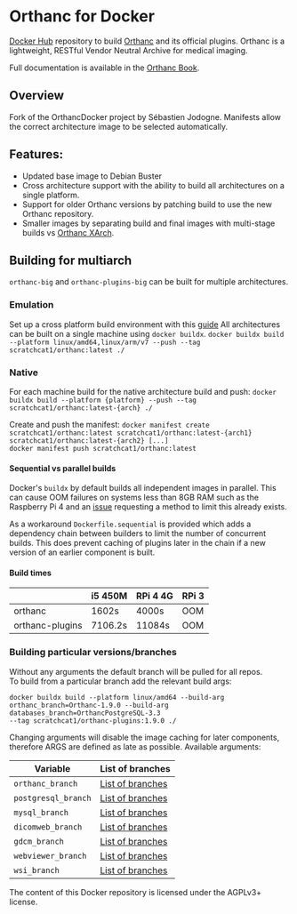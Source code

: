 # Orthanc for Docker

[Docker Hub](https://www.docker.com/) repository to build
[Orthanc](http://www.orthanc-server.com/) and its official
plugins. Orthanc is a lightweight, RESTful Vendor Neutral Archive for
medical imaging.

Full documentation is available in the
[Orthanc Book](http://book.orthanc-server.com/users/docker.html).

## Overview
Fork of the OrthancDocker project by Sébastien Jodogne.
Manifests allow the correct architecture image to be selected automatically.

## Features:
- Updated base image to Debian Buster
- Cross architecture support with the ability to build all architectures on a single platform.
- Support for older Orthanc versions by patching build to use the new Orthanc repository.
- Smaller images by separating build and final images with multi-stage builds vs [Orthanc XArch](https://github.com/derekmerck/docker-orthanc-xarch).

## Building for multiarch
`orthanc-big` and `orthanc-plugins-big` can be built for multiple architectures.

### Emulation
Set up a cross platform build environment with this [guide](https://web.archive.org/web/20201230140648/https://jite.eu/2019/10/3/multi-arch-docker/)
All architectures can be built on a single machine using `docker buildx`.
`docker buildx build --platform linux/amd64,linux/arm/v7 --push --tag scratchcat1/orthanc:latest ./`

### Native
For each machine build for the native architecture build and push:
`docker buildx build --platform {platform} --push --tag scratchcat1/orthanc:latest-{arch} ./`

Create and push the manifest:
`docker manifest create scratchcat1/orthanc:latest scratchcat1/orthanc:latest-{arch1} scratchcat1/orthanc:latest-{arch2} [...]`  
`docker manifest push scratchcat1/orthanc:latest`

#### Sequential vs parallel builds
Docker's `buildx` by default builds all independent images in parallel. This can cause OOM failures on systems less than 8GB RAM such as the Raspberry Pi 4 and an [issue](https://github.com/docker/buildx/issues/359) requesting a method to limit this already exists.

As a workaround `Dockerfile.sequential` is provided which adds a dependency chain between builders to limit the number of concurrent builds. This does prevent caching of plugins later in the chain if a new version of an earlier component is built.

#### Build times
|                 | i5 450M | RPi 4 4G | RPi 3 |
|-----------------|---------|----------|-------|
| orthanc         | 1602s   | 4000s    | OOM   |
| orthanc-plugins | 7106.2s | 11084s   | OOM   |

### Building particular versions/branches
Without any arguments the default branch will be pulled for all repos.  
To build from a particular branch add the relevant build args:
```
docker buildx build --platform linux/amd64 --build-arg orthanc_branch=Orthanc-1.9.0 --build-arg databases_branch=OrthancPostgreSQL-3.3
--tag scratchcat1/orthanc-plugins:1.9.0 ./
```
Changing arguments will disable the image caching for later components, therefore ARGS are defined as late as possible.
Available arguments:

|Variable|List of branches|
|------------------|---|
|`orthanc_branch`| [List of branches](https://hg.orthanc-server.com/orthanc/branches)|
|`postgresql_branch`| [List of branches](https://hg.orthanc-server.com/orthanc-databases/branches)|
|`mysql_branch`| [List of branches](https://hg.orthanc-server.com/orthanc-databases/branches)|
|`dicomweb_branch`| [List of branches](https://hg.orthanc-server.com/orthanc-dicomweb/branches)|
|`gdcm_branch`| [List of branches](https://hg.orthanc-server.com/orthanc-gdcm/branches)|
|`webviewer_branch`| [List of branches](https://hg.orthanc-server.com/orthanc-webviewer/branches)|
|`wsi_branch`| [List of branches](https://hg.orthanc-server.com/orthanc-wsi/branches)|

The content of this Docker repository is licensed under the AGPLv3+
license.
